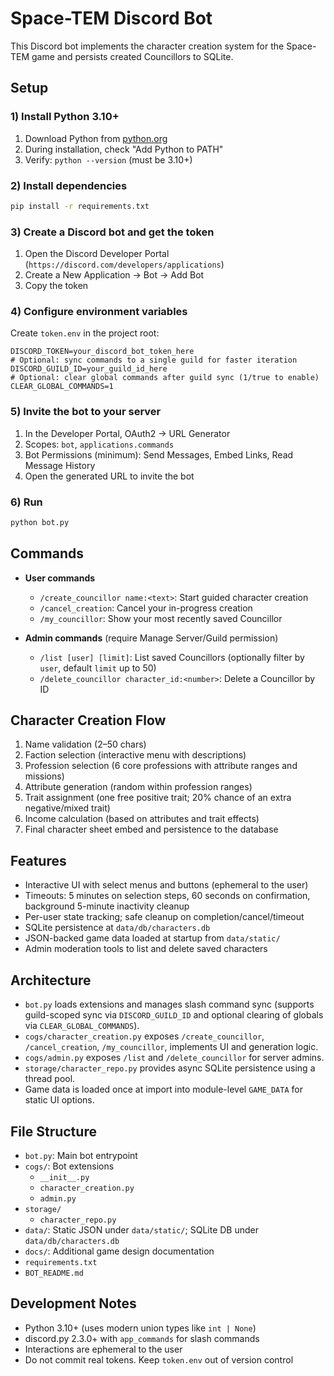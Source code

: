 # Space-TEM Discord Bot

This Discord bot implements the character creation system for the Space-TEM game and persists created Councillors to SQLite.

## Setup

### 1) Install Python 3.10+

1. Download Python from [python.org](https://python.org)
2. During installation, check "Add Python to PATH"
3. Verify: `python --version` (must be 3.10+)

### 2) Install dependencies

```bash
pip install -r requirements.txt
```

### 3) Create a Discord bot and get the token

1. Open the Discord Developer Portal (`https://discord.com/developers/applications`)
2. Create a New Application → Bot → Add Bot
3. Copy the token

### 4) Configure environment variables

Create `token.env` in the project root:

```env
DISCORD_TOKEN=your_discord_bot_token_here
# Optional: sync commands to a single guild for faster iteration
DISCORD_GUILD_ID=your_guild_id_here
# Optional: clear global commands after guild sync (1/true to enable)
CLEAR_GLOBAL_COMMANDS=1
```

### 5) Invite the bot to your server

1. In the Developer Portal, OAuth2 → URL Generator
2. Scopes: `bot`, `applications.commands`
3. Bot Permissions (minimum): Send Messages, Embed Links, Read Message History
4. Open the generated URL to invite the bot

### 6) Run

```bash
python bot.py
```

## Commands

- **User commands**
  - `/create_councillor name:<text>`: Start guided character creation
  - `/cancel_creation`: Cancel your in-progress creation
  - `/my_councillor`: Show your most recently saved Councillor

- **Admin commands** (require Manage Server/Guild permission)
  - `/list [user] [limit]`: List saved Councillors (optionally filter by `user`, default `limit` up to 50)
  - `/delete_councillor character_id:<number>`: Delete a Councillor by ID

## Character Creation Flow

1. Name validation (2–50 chars)
2. Faction selection (interactive menu with descriptions)
3. Profession selection (6 core professions with attribute ranges and missions)
4. Attribute generation (random within profession ranges)
5. Trait assignment (one free positive trait; 20% chance of an extra negative/mixed trait)
6. Income calculation (based on attributes and trait effects)
7. Final character sheet embed and persistence to the database

## Features

- Interactive UI with select menus and buttons (ephemeral to the user)
- Timeouts: 5 minutes on selection steps, 60 seconds on confirmation, background 5-minute inactivity cleanup
- Per-user state tracking; safe cleanup on completion/cancel/timeout
- SQLite persistence at `data/db/characters.db`
- JSON-backed game data loaded at startup from `data/static/`
- Admin moderation tools to list and delete saved characters

## Architecture

- `bot.py` loads extensions and manages slash command sync (supports guild-scoped sync via `DISCORD_GUILD_ID` and optional clearing of globals via `CLEAR_GLOBAL_COMMANDS`).
- `cogs/character_creation.py` exposes `/create_councillor`, `/cancel_creation`, `/my_councillor`, implements UI and generation logic.
- `cogs/admin.py` exposes `/list` and `/delete_councillor` for server admins.
- `storage/character_repo.py` provides async SQLite persistence using a thread pool.
- Game data is loaded once at import into module-level `GAME_DATA` for static UI options.

## File Structure

- `bot.py`: Main bot entrypoint
- `cogs/`: Bot extensions
  - `__init__.py`
  - `character_creation.py`
  - `admin.py`
- `storage/`
  - `character_repo.py`
- `data/`: Static JSON under `data/static/`; SQLite DB under `data/db/characters.db`
- `docs/`: Additional game design documentation
- `requirements.txt`
- `BOT_README.md`

## Development Notes

- Python 3.10+ (uses modern union types like `int | None`)
- discord.py 2.3.0+ with `app_commands` for slash commands
- Interactions are ephemeral to the user
- Do not commit real tokens. Keep `token.env` out of version control
